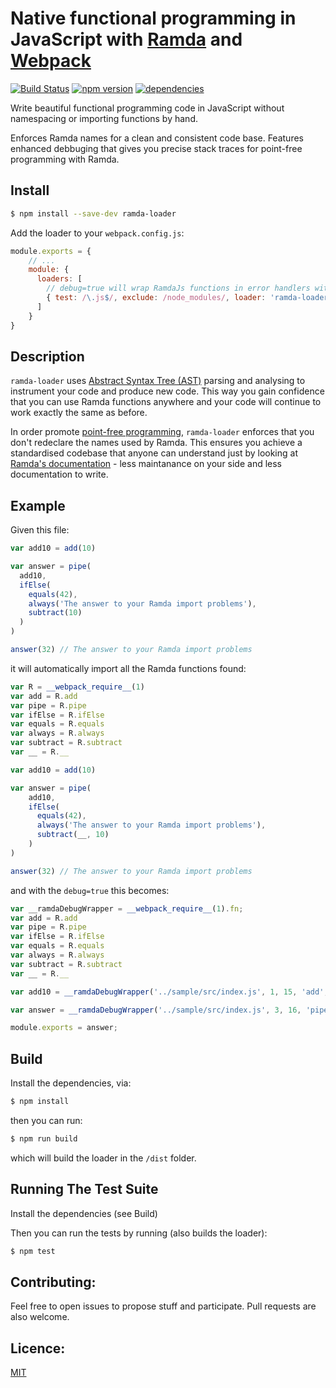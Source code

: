 Native functional programming in JavaScript with [Ramda](http://ramdajs.com/) and [Webpack](http://webpack.github.io/)
=============

[![Build Status](https://travis-ci.org/dumconstantin/ramda-loader.svg?branch=master)](https://travis-ci.org/dumconstantin/ramda-loader)
[![npm version](https://badge.fury.io/js/ramda-loader.svg)](https://badge.fury.io/js/ramda-loader)
[![dependencies](https://david-dm.org/dumconstantin/ramda-loader.svg)](https://david-dm.org/dumconstantin/ramda-loader)

Write beautiful functional programming code in JavaScript without namespacing or importing functions by hand.

Enforces Ramda names for a clean and consistent code base.
Features enhanced debbuging that gives you precise stack traces for point-free programming with Ramda.

Install
----------

```bash
$ npm install --save-dev ramda-loader
```
Add the loader to your `webpack.config.js`:

```javascript
module.exports = {
    // ...
    module: {
      loaders: [
        // debug=true will wrap RamdaJs functions in error handlers with file name, line number and char location
        { test: /\.js$/, exclude: /node_modules/, loader: 'ramda-loader?debug=true' }
      ]
    }
}
```

Description
----------

``` ramda-loader ``` uses [Abstract Syntax Tree (AST)](http://jointjs.com/demos/javascript-ast) parsing and analysing to instrument your code and produce new code.
This way you gain confidence that you can use Ramda functions anywhere and your code will continue to work exactly the same as before.

In order promote [point-free programming](http://lucasmreis.github.io/blog/pointfree-javascript/),
``` ramda-loader ``` enforces that you don't redeclare the names used by Ramda.
This ensures you achieve a standardised codebase that anyone can understand just by looking at [Ramda's documentation](http://ramdajs.com/docs/) - less maintanance on your side and less documentation to write.

Example
----------

Given this file:
```javascript
var add10 = add(10)

var answer = pipe(
  add10,
  ifElse(
    equals(42),
    always('The answer to your Ramda import problems'),
    subtract(10)
  )
)

answer(32) // The answer to your Ramda import problems
```

it will automatically import all the Ramda functions found:
```javascript
var R = __webpack_require__(1)
var add = R.add
var pipe = R.pipe
var ifElse = R.ifElse
var equals = R.equals
var always = R.always
var subtract = R.subtract
var __ = R.__

var add10 = add(10)

var answer = pipe(
	add10,
	ifElse(
	  equals(42),
	  always('The answer to your Ramda import problems'),
	  subtract(__, 10)
	)
)

answer(32) // The answer to your Ramda import problems
```

and with the ``` debug=true ``` this becomes:
```javascript
var __ramdaDebugWrapper = __webpack_require__(1).fn;
var add = R.add
var pipe = R.pipe
var ifElse = R.ifElse
var equals = R.equals
var always = R.always
var subtract = R.subtract
var __ = R.__

var add10 = __ramdaDebugWrapper('../sample/src/index.js', 1, 15, 'add', add)(10);

var answer = __ramdaDebugWrapper('../sample/src/index.js', 3, 16, 'pipe', pipe)(add10, __ramdaDebugWrapper('../sample/src/index.js', 5, 3, 'ifElse', ifElse)(__ramdaDebugWrapper('../sample/src/index.js', 6, 5, 'equals', equals)(42), __ramdaDebugWrapper('../sample/src/index.js', 7, 5, 'always', always)('The answer to your Ramda import problems'), __ramdaDebugWrapper('../sample/src/index.js', 8, 5, 'subtract', subtract)(__, 10)));

module.exports = answer;

```

Build
----------
Install the dependencies, via:

```bash
$ npm install
```
then you can run:

```bash
$ npm run build
```
which will build the loader in the ``` /dist ``` folder.

Running The Test Suite
----------
Install the dependencies (see Build)

Then you can run the tests by running (also builds the loader):

```bash
$ npm test
```

## Contributing:

Feel free to open issues to propose stuff and participate. Pull requests are also welcome.

## Licence:

[MIT](http://en.wikipedia.org/wiki/MIT_License)
